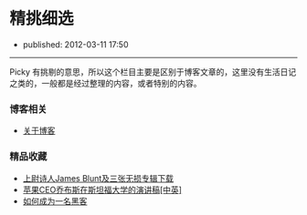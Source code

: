 # 精挑细选

- published: 2012-03-11 17:50

----------------------

Picky 有挑剔的意思，所以这个栏目主要是区别于博客文章的，这里没有生活日记之类的，一般都是经过整理的内容，或者特别的内容。

### 博客相关

+ [关于博客][1]

### 精品收藏

+ [上尉诗人James Blunt及三张无损专辑下载][2]
+ [苹果CEO乔布斯在斯坦福大学的演讲稿[中英]][3]
+ [如何成为一名黑客][4]


[1]:/picky/about-blog
[2]:/picky/james-blunt
[3]:/picky/steve-job-commencement
[4]:http://translations.readthedocs.org/en/latest/hacker_howto.html
